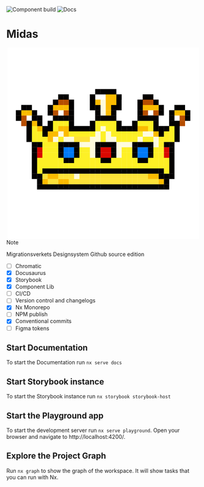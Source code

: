 ![Component build](https://github.com/migrationsverket/midas/actions/workflows/components-ci.yml/badge.svg) ![Docs](https://github.com/migrationsverket/midas/actions/workflows/documentation-ci.yml/badge.svg)

# Midas

<img src="./apps/docs/static/img/MIDAS_crown.png" align="right">

> [!NOTE]
> Migrationsverkets Designsystem Github source edition

- [ ] Chromatic
- [x] Docusaurus
- [x] Storybook
- [x] Component Lib
- [ ] CI/CD
- [ ] Version control and changelogs
- [x] Nx Monorepo
- [ ] NPM publish
- [x] Conventional commits
- [ ] Figma tokens

## Start Documentation

To start the Documentation run `nx serve docs`

## Start Storybook instance

To start the Storybook instance run `nx storybook storybook-host`

## Start the Playground app

To start the development server run `nx serve playground`. Open your browser and navigate to http://localhost:4200/.

## Explore the Project Graph
Run `nx graph` to show the graph of the workspace.
It will show tasks that you can run with Nx.

